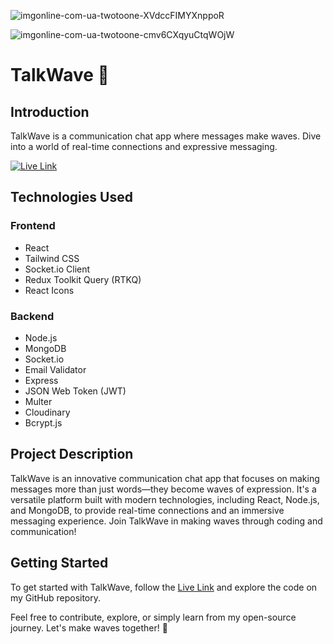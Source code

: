 
![imgonline-com-ua-twotoone-XVdccFIMYXnppoR](https://github.com/abduleyousuf08/Chat-app/assets/114812664/1cbba64b-d13f-4c44-a258-2b613272c8d5)


![imgonline-com-ua-twotoone-cmv6CXqyuCtqWOjW](https://github.com/abduleyousuf08/Chat-app/assets/114812664/1945844c-eca8-4b45-9da2-d836fe34120f)


# TalkWave 🌊

## Introduction
TalkWave is a communication chat app where messages make waves. Dive into a world of real-time connections and expressive messaging.

[![Live Link](https://img.icons8.com/dusk/64/000000/domain.png)](https://talkwave-lw7b.onrender.com/)

## Technologies Used

### Frontend
- React 
- Tailwind CSS 
- Socket.io Client 
- Redux Toolkit Query (RTKQ) 
- React Icons

### Backend
- Node.js
- MongoDB 
- Socket.io
- Email Validator 
- Express 
- JSON Web Token (JWT) 
- Multer
- Cloudinary
- Bcrypt.js

## Project Description
TalkWave is an innovative communication chat app that focuses on making messages more than just words—they become waves of expression. It's a versatile platform built with modern technologies, including React, Node.js, and MongoDB, to provide real-time connections and an immersive messaging experience. Join TalkWave in making waves through coding and communication!

## Getting Started
To get started with TalkWave, follow the [Live Link](https://talkwave-lw7b.onrender.com/) and explore the code on my GitHub repository.



Feel free to contribute, explore, or simply learn from my open-source journey. Let's make waves together! 🌊

